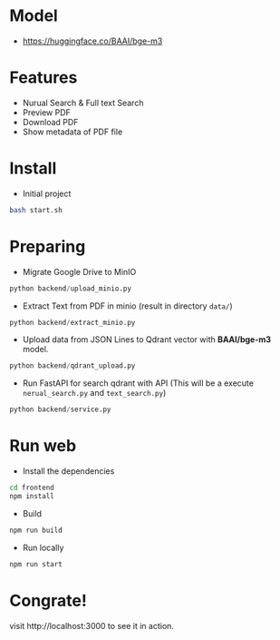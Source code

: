 # Model
- https://huggingface.co/BAAI/bge-m3

# Features
- Nurual Search & Full text Search
- Preview PDF 
- Download PDF
- Show metadata of PDF file

# Install
- Initial project
```bash
bash start.sh
```

# Preparing
- Migrate Google Drive to MinIO
```python
python backend/upload_minio.py
```

- Extract Text from PDF in minio (result in directory `data/`)
```python
python backend/extract_minio.py
```

- Upload data from JSON Lines to Qdrant vector with **BAAI/bge-m3** model.
```python
python backend/qdrant_upload.py
```

- Run FastAPI for search qdrant with API (This will be a execute `nerual_search.py` and `text_search.py`)
```python
python backend/service.py
```
# Run web
- Install the dependencies
```bash
cd frontend
npm install
```

- Build
```bash
npm run build
```

- Run locally
```bash
npm run start
```
# Congrate!
visit http://localhost:3000 to see it in action.
